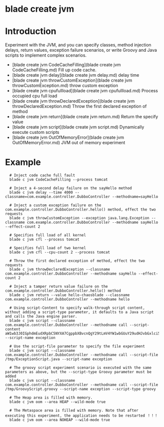 # blade create jvm

# **Introduction**
Experiment with the JVM, and you can specify classes, method injection delays, return values, exception failure scenarios, or write Groovy and Java scripts to implement complex scenarios.
* [blade create jvm CodeCacheFilling](blade create jvm CodeCacheFilling.md)	Fill up code cache.
* [blade create jvm delay](blade create jvm delay.md)	delay time
* [blade create jvm throwCustomException](blade create jvm throwCustomException.md)	throw custom exception
* [blade create jvm cpufullload](blade create jvm cpufullload.md)	Process occupied cpu full load
* [blade create jvm throwDeclaredException](blade create jvm throwDeclaredException.md)	Throw the first declared exception of method
* [blade create jvm return](blade create jvm return.md)	Return the specify value
* [blade create jvm script](blade create jvm script.md)	Dynamically execute custom scripts
* [blade create jvm OutOfMemoryError](blade create jvm OutOfMemoryError.md)	JVM out of memory experiment


# **Example**
````
  # Inject code cache full fault
  blade c jvm CodeCacheFilling --process tomcat

  # Inject a 4-second delay failure on the sayHello method
  blade c jvm delay --time 4000 --classname=com.example.controller.DubboController --methodname=sayHello

  # Inject a custom exception failure on the com.example.controller.DubboController.hello() method, effect the two requests
  blade c jvm throwCustomException --exception java.lang.Exception --classname com.example.controller.DubboController --methodname sayHello --effect-count 2

  # Specifies full load of all kernel
  blade c jvm cfl --process tomcat

  # Specifies full load of two kernel
  blade c jvm cfl --cpu-count 2 --process tomcat

  # Throw the first declared exception of method, effect the two requests
  blade c jvm throwDeclaredException --classname com.example.controller.DubboController --methodname sayHello --effect-count 2

  # Inject a tamper return value failure on the com.example.controller.DubboController.hello() method
  blade c jvm return --value hello-chaosblade --classname com.example.controller.DubboController --methodname hello

  # Using script-Content to specify walk-through script content, without adding a script-type parameter, it defaults to a Java script and calls the Java engine parser.
  blade c jvm script --classname com.example.controller.DubboController --methodname call --script-content aW1wb3J0IGphdmEudXRpbC5NYXA7CgppbXBvcnQgY29tLmV4YW1wbGUuY29udHJvbGxlci5DdXN0b21FeGNlcHRpb247CgovKioKICogQGF1dGhvciBDaGFuZ2p1biBYaWFvCiAqLwpwdWJsaWMgY2xhc3MgRXhjZXB0aW9uU2NyaXB0IHsKICAgIHB1YmxpYyBPYmplY3QgcnVuKE1hcDxTdHJpbmcsIE9iamVjdD4gcGFyYW1zKSB0aHJvd3MgQ3VzdG9tRXhjZXB0aW9uIHsKICAgICAgICBwYXJhbXMucHV0KCIxIiwgMTExTCk7CiAgICAgICAgLy9yZXR1cm4gIk1vY2sgVmFsdWUiOwogICAgICAgIC8vdGhyb3cgbmV3IEN1c3RvbUV4Y2VwdGlvbigiaGVsbG8iKTsKICAgICAgICByZXR1cm4gbnVsbDsKICAgIH0KfQo=  --script-name exception

  # Use the script-file parameter to specify the file experiment
  blade c jvm script --classname com.example.controller.DubboController --methodname call --script-file /tmp/ExceptionScript.java --script-name exception

  # The groovy script experiment scenario is executed with the same parameters as above, but the --script-type Groovy parameter must be added
  blade c jvm script --classname com.example.controller.DubboController --methodname call --script-file /tmp/GroovyScript.groovy --script-name exception --script-type groovy

  # The Heap area is filled with memory.
  blade c jvm oom --area HEAP --wild-mode true

  # The Metaspace area is filled with memory. Note that after executing this experiment, the application needs to be restarted ！！！
  blade c jvm oom --area NOHEAP --wild-mode true

````


